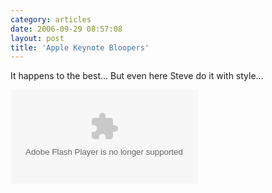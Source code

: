 ```yaml
---
category: articles
date: 2006-09-29 08:57:08
layout: post
title: 'Apple Keynote Bloopers'
---
```


<p>It happens to the best... But even here Steve do it with style...</p>

<embed id="VideoPlayback" type="application/x-shockwave-flash" src="http://video.google.com/googleplayer.swf?docId=-6529834901915639077&hl=en" >
